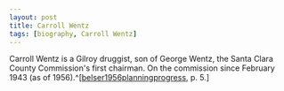 ```yaml
---
layout: post
title: Carroll Wentz
tags: [biography, Carroll Wentz]
---
```


Carroll Wentz is a Gilroy druggist, son of George Wentz, the Santa Clara County Commission's first chairman. On the commission since February 1943 (as of 1956).^[[belser1956planningprogress](), p. 5.]
